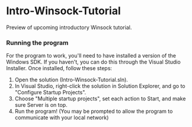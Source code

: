 # Intro-Winsock-Tutorial
Preview of upcoming introductory Winsock tutorial.

### Running the program
For the program to work, you'll need to have installed a version of the Windows SDK. If you haven't, you can do this through the Visual Studio Installer. Once installed, follow these steps:

1. Open the solution (Intro-Winsock-Tutorial.sln).
2. In Visual Studio, right-click the solution in Solution Explorer, and go to "Configure Startup Projects". 
3. Choose "Multiple startup projects", set each action to Start, and make sure Server is on top.
4. Run the program! (You may be prompted to allow the program to communicate with your local network)
